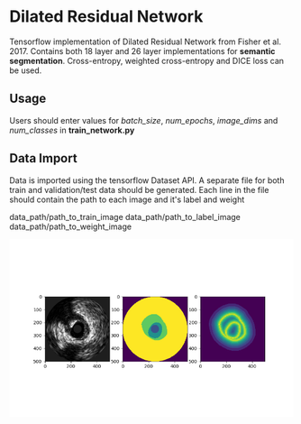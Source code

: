 # Dilated Residual Network  
Tensorflow implementation of Dilated Residual Network from Fisher et al. 2017.  Contains
 both 18 layer and 26 layer implementations for **semantic segmentation**. Cross-entropy, weighted 
 cross-entropy and DICE loss can be used.
 
## Usage  
Users should enter values for *batch_size*, *num_epochs*, *image_dims* and *num_classes* in **train_network.py**

## Data Import  
Data is imported using the tensorflow Dataset API. A separate file for both train and validation/test
data should be generated. Each line in the file should contain the path to each image and it's label and weight

data_path/path_to_train_image data_path/path_to_label_image data_path/path_to_weight_image

![alt text](Example.png "Example image")
